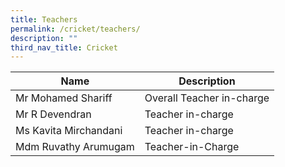 ```yaml
---
title: Teachers
permalink: /cricket/teachers/
description: ""
third_nav_title: Cricket
---
```

<table>
<thead>
  <tr>
    <th>Name</th>
    <th>Description</th>
  </tr>
</thead>
<tbody>
  <tr>
    <td>Mr Mohamed Shariff</td>
    <td>Overall Teacher in-charge</td>
  </tr>
  <tr>
    <td>Mr R Devendran</td>
    <td>Teacher in-charge</td>
  </tr>
  <tr>
    <td>Ms Kavita Mirchandani</td>
    <td>Teacher in-charge</td>
  </tr>
  <tr>
    <td>Mdm Ruvathy Arumugam</td>
    <td>Teacher-in-Charge</td>
  </tr>
</tbody>
</table>